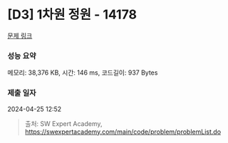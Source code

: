 # [D3] 1차원 정원 - 14178 

[문제 링크](https://swexpertacademy.com/main/code/problem/problemDetail.do?contestProbId=AX_N3oSqcyUDFARi) 

### 성능 요약

메모리: 38,376 KB, 시간: 146 ms, 코드길이: 937 Bytes

### 제출 일자

2024-04-25 12:52



> 출처: SW Expert Academy, https://swexpertacademy.com/main/code/problem/problemList.do